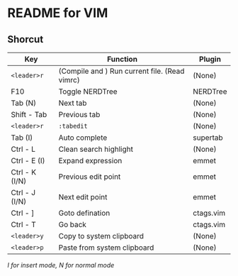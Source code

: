 # README for VIM

## Shorcut

| Key            | Function                                        | Plugin    |
| -------------- | ----------------------------------------------- | --------- |
| `<leader>r`    | (Compile and ) Run current file. (Read vimrc)   | (None)    |
| F10            | Toggle NERDTree                                 | NERDTree  |
| Tab (N)        | Next tab                                        | (None)    |
| Shift - Tab    | Previous tab                                    | (None)    |
| `<leader>r`    | `:tabedit `                                     | (None)    |
| Tab (I)        | Auto complete                                   | supertab  |
| Ctrl - L       | Clean search highlight                          | (None)    |
| Ctrl - E (I)   | Expand expression                               | emmet     |
| Ctrl - K (I/N) | Previous edit point                             | emmet     |
| Ctrl - J (I/N) | Next edit point                                 | emmet     |
| Ctrl - ]       | Goto defination                                 | ctags.vim |
| Ctrl - T       | Go back                                         | ctags.vim |
| `<leader>y`    | Copy to system clipboard                        | (None)    |
| `<leader>p`    | Paste from system clipboard                     | (None)    |

*I for insert mode, N for normal mode*
